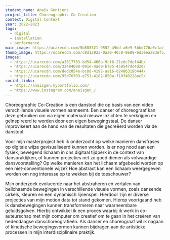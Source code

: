 ```yaml
---
student_name: Anaïs Gentjens
project_title: Choreographic Co-Creation
context: Digital Context
year: 2022—2023
tags:
  - digital
  - installation
  - performance
main_image: https://ucarecdn.com/5b888321-9552-49dd-a6e9-5bbd776a0c1a/
thumb_image: https://ucarecdn.com/c8d12933-0aa0-40c8-8e89-6d3eeaa83ef5/
images:
  - https://ucarecdn.com/a3817783-bd54-466a-9cf8-21edc7def44b/
  - https://ucarecdn.com/32484698-091e-4ad0-b785-458547dd4d26/
  - https://ucarecdn.com/dedc054e-bc8d-4192-aa16-d2486319b444/
  - https://ucarecdn.com/95d76703-e753-4182-850a-f10f40228ac5/
social_links:
  - https://anaisgen.myportfolio.com/
  - https://www.instagram.com/anaisgen_/
---
```

Choreographic Co-Creation is een danstool die op basis van een video verschillende visuele vormen aanneemt. Een danser of choreograaf kan deze gebruiken om via eigen materiaal nieuwe inzichten te verkrijgen en geïnspireerd te worden door een eigen bewegingstaal. De danser improviseert aan de hand van de resultaten die gecreëerd worden via de danstool.

Voor mijn masterproject heb ik onderzocht op welke manieren dansfrases op digitale wijze gevisualiseerd kunnen worden. Is er nog nood aan een fysiek, bewegend lichaam in ons digitaal tijdperk in de context van danspraktijken, of kunnen projecties net zo goed dienen als volwaardige dansvoorstelling? Op welke manieren kan het lichaam afgebeeld worden op een niet-conventionele wijze? Hoe abstract kan een lichaam weergegeven worden om nog interesse op te wekken bij de toeschouwer? 

Mijn onderzoek evolueerde naar het abstraheren en vertalen van belichaamde bewegingen in verschillende visuele vormen, zoals dansende cirkels, kleuren en een dynamisch lijnenspel. Hierdoor zijn er diverse projecties van mijn motion data tot stand gekomen. Hierop voortgaand heb ik dansbewegingen kunnen transformeren naar waarneembare geluidsgolven. Hierbij ontwikkel ik een proces waarbij ik werk in co-auteurschap met mijn computer om creatief om te gaan in het creëren van hedendaagse danschoreografieën. Als danser en choreograaf wil ik nagaan of kinetische bewegingsvormen kunnen bijdragen aan de artistieke processen in mijn interdisciplinaire praktijk.